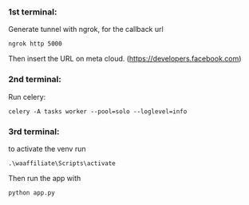 ### 1st terminal:
Generate tunnel with ngrok, for the callback url
```
ngrok http 5000
```
Then insert the URL on meta cloud. (https://developers.facebook.com)

### 2nd terminal:
Run celery:
```
celery -A tasks worker --pool=solo --loglevel=info
```

### 3rd terminal:
to activate the venv run
```
.\waaffiliate\Scripts\activate
```
Then run the app with
```
python app.py
```